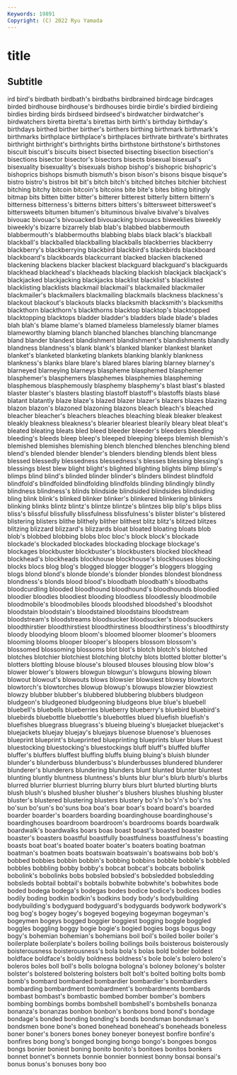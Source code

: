 ```yaml
---
Keywords: 19891
Copyright: (C) 2022 Ryu Yamada
---
```



# title

## Subtitle
ird bird's birdbath birdbath's birdbaths birdbrained birdcage
birdcages birded birdhouse birdhouse's birdhouses birdie birdie's birdied birdieing birdies
birding birds birdseed birdseed's birdwatcher birdwatcher's birdwatchers biretta biretta's birettas
birth birth's birthday birthday's birthdays birthed birther birther's birthers birthing
birthmark birthmark's birthmarks birthplace birthplace's birthplaces birthrate birthrate's birthrates birthright
birthright's birthrights births birthstone birthstone's birthstones biscuit biscuit's biscuits bisect
bisected bisecting bisection bisection's bisections bisector bisector's bisectors bisects bisexual
bisexual's bisexuality bisexuality's bisexuals bishop bishop's bishopric bishopric's bishoprics bishops
bismuth bismuth's bison bison's bisons bisque bisque's bistro bistro's bistros
bit bit's bitch bitch's bitched bitches bitchier bitchiest bitching bitchy
bitcoin bitcoin's bitcoins bite bite's bites biting bitingly bitmap bits
bitten bitter bitter's bitterer bitterest bitterly bittern bittern's bitterness bitterness's
bitterns bitters bitters's bittersweet bittersweet's bittersweets bitumen bitumen's bituminous bivalve
bivalve's bivalves bivouac bivouac's bivouacked bivouacking bivouacs biweeklies biweekly biweekly's
bizarre bizarrely blab blab's blabbed blabbermouth blabbermouth's blabbermouths blabbing blabs
black black's blackball blackball's blackballed blackballing blackballs blackberries blackberry blackberry's
blackberrying blackbird blackbird's blackbirds blackboard blackboard's blackboards blackcurrant blacked blacken
blackened blackening blackens blacker blackest blackguard blackguard's blackguards blackhead blackhead's
blackheads blacking blackish blackjack blackjack's blackjacked blackjacking blackjacks blacklist blacklist's
blacklisted blacklisting blacklists blackmail blackmail's blackmailed blackmailer blackmailer's blackmailers blackmailing
blackmails blackness blackness's blackout blackout's blackouts blacks blacksmith blacksmith's blacksmiths
blackthorn blackthorn's blackthorns blacktop blacktop's blacktopped blacktopping blacktops bladder bladder's
bladders blade blade's blades blah blah's blame blame's blamed blameless
blamelessly blamer blames blameworthy blaming blanch blanched blanches blanching blancmange
bland blander blandest blandishment blandishment's blandishments blandly blandness blandness's blank
blank's blanked blanker blankest blanket blanket's blanketed blanketing blankets blanking
blankly blankness blankness's blanks blare blare's blared blares blaring blarney
blarney's blarneyed blarneying blarneys blaspheme blasphemed blasphemer blasphemer's blasphemers blasphemes
blasphemies blaspheming blasphemous blasphemously blasphemy blasphemy's blast blast's blasted blaster
blaster's blasters blasting blastoff blastoff's blastoffs blasts blasé blatant blatantly
blaze blaze's blazed blazer blazer's blazers blazes blazing blazon blazon's
blazoned blazoning blazons bleach bleach's bleached bleacher bleacher's bleachers bleaches
bleaching bleak bleaker bleakest bleakly bleakness bleakness's blearier bleariest blearily
bleary bleat bleat's bleated bleating bleats bled bleed bleeder bleeder's
bleeders bleeding bleeding's bleeds bleep bleep's bleeped bleeping bleeps blemish
blemish's blemished blemishes blemishing blench blenched blenches blenching blend blend's
blended blender blender's blenders blending blends blent bless blessed blessedly
blessedness blessedness's blesses blessing blessing's blessings blest blew blight blight's
blighted blighting blights blimp blimp's blimps blind blind's blinded blinder
blinder's blinders blindest blindfold blindfold's blindfolded blindfolding blindfolds blinding blindingly
blindly blindness blindness's blinds blindside blindsided blindsides blindsiding bling blink
blink's blinked blinker blinker's blinkered blinkering blinkers blinking blinks blintz
blintz's blintze blintze's blintzes blip blip's blips bliss bliss's blissful
blissfully blissfulness blissfulness's blister blister's blistered blistering blisters blithe blithely
blither blithest blitz blitz's blitzed blitzes blitzing blizzard blizzard's blizzards
bloat bloated bloating bloats blob blob's blobbed blobbing blobs bloc
bloc's block block's blockade blockade's blockaded blockades blockading blockage blockage's
blockages blockbuster blockbuster's blockbusters blocked blockhead blockhead's blockheads blockhouse blockhouse's
blockhouses blocking blocks blocs blog blog's blogged blogger blogger's bloggers
blogging blogs blond blond's blonde blonde's blonder blondes blondest blondness
blondness's blonds blood blood's bloodbath bloodbath's bloodbaths bloodcurdling blooded bloodhound
bloodhound's bloodhounds bloodied bloodier bloodies bloodiest blooding bloodless bloodlessly bloodmobile
bloodmobile's bloodmobiles bloods bloodshed bloodshed's bloodshot bloodstain bloodstain's bloodstained bloodstains
bloodstream bloodstream's bloodstreams bloodsucker bloodsucker's bloodsuckers bloodthirstier bloodthirstiest bloodthirstiness bloodthirstiness's
bloodthirsty bloody bloodying bloom bloom's bloomed bloomer bloomer's bloomers blooming
blooms blooper blooper's bloopers blossom blossom's blossomed blossoming blossoms blot
blot's blotch blotch's blotched blotches blotchier blotchiest blotching blotchy blots
blotted blotter blotter's blotters blotting blouse blouse's bloused blouses blousing
blow blow's blower blower's blowers blowgun blowgun's blowguns blowing blown
blowout blowout's blowouts blows blowsier blowsiest blowsy blowtorch blowtorch's blowtorches
blowup blowup's blowups blowzier blowziest blowzy blubber blubber's blubbered blubbering
blubbers bludgeon bludgeon's bludgeoned bludgeoning bludgeons blue blue's bluebell bluebell's
bluebells blueberries blueberry blueberry's bluebird bluebird's bluebirds bluebottle bluebottle's bluebottles
blued bluefish bluefish's bluefishes bluegrass bluegrass's blueing blueing's bluejacket bluejacket's
bluejackets bluejay bluejay's bluejays bluenose bluenose's bluenoses blueprint blueprint's blueprinted
blueprinting blueprints bluer blues bluest bluestocking bluestocking's bluestockings bluff bluff's
bluffed bluffer bluffer's bluffers bluffest bluffing bluffs bluing bluing's bluish
blunder blunder's blunderbuss blunderbuss's blunderbusses blundered blunderer blunderer's blunderers blundering
blunders blunt blunted blunter bluntest blunting bluntly bluntness bluntness's blunts
blur blur's blurb blurb's blurbs blurred blurrier blurriest blurring blurry
blurs blurt blurted blurting blurts blush blush's blushed blusher blusher's
blushers blushes blushing bluster bluster's blustered blustering blusters blustery bo's'n
bo's'n's bo's'ns bo'sun bo'sun's bo'suns boa boa's boar boar's board
board's boarded boarder boarder's boarders boarding boardinghouse boardinghouse's boardinghouses boardroom
boardroom's boardrooms boards boardwalk boardwalk's boardwalks boars boas boast boast's
boasted boaster boaster's boasters boastful boastfully boastfulness boastfulness's boasting boasts
boat boat's boated boater boater's boaters boating boatman boatman's boatmen
boats boatswain boatswain's boatswains bob bob's bobbed bobbies bobbin bobbin's
bobbing bobbins bobble bobble's bobbled bobbles bobbling bobby bobby's bobcat
bobcat's bobcats bobolink bobolink's bobolinks bobs bobsled bobsled's bobsledded bobsledding
bobsleds bobtail bobtail's bobtails bobwhite bobwhite's bobwhites bode boded bodega
bodega's bodegas bodes bodice bodice's bodices bodies bodily boding bodkin
bodkin's bodkins body body's bodybuilding bodybuilding's bodyguard bodyguard's bodyguards bodywork
bodywork's bog bog's bogey bogey's bogeyed bogeying bogeyman bogeyman's bogeymen
bogeys bogged boggier boggiest bogging boggle boggled boggles boggling boggy
bogie bogie's bogied bogies bogs bogus bogy bogy's bohemian bohemian's
bohemians boil boil's boiled boiler boiler's boilerplate boilerplate's boilers boiling
boilings boils boisterous boisterously boisterousness boisterousness's bola bola's bolas bold
bolder boldest boldface boldface's boldly boldness boldness's bole bole's bolero
bolero's boleros boles boll boll's bolls bologna bologna's boloney boloney's
bolster bolster's bolstered bolstering bolsters bolt bolt's bolted bolting bolts
bomb bomb's bombard bombarded bombardier bombardier's bombardiers bombarding bombardment bombardment's
bombardments bombards bombast bombast's bombastic bombed bomber bomber's bombers bombing
bombings bombs bombshell bombshell's bombshells bonanza bonanza's bonanzas bonbon bonbon's
bonbons bond bond's bondage bondage's bonded bonding bonding's bonds bondsman
bondsman's bondsmen bone bone's boned bonehead bonehead's boneheads boneless boner
boner's boners bones boney boneyer boneyest bonfire bonfire's bonfires bong
bong's bonged bonging bongo bongo's bongoes bongos bongs bonier boniest
boning bonito bonito's bonitoes bonitos bonkers bonnet bonnet's bonnets bonnie
bonnier bonniest bonny bonsai bonsai's bonus bonus's bonuses bony boo
